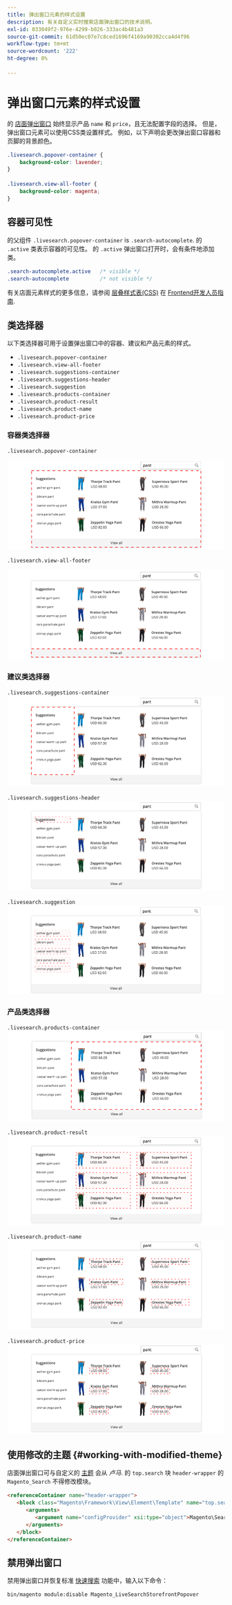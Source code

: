 ```yaml
---
title: 弹出窗口元素的样式设置
description: 有关自定义实时搜索店面弹出窗口的技术说明。
exl-id: 033049f2-976e-4299-b026-333ac4b481a3
source-git-commit: 61d50ec07e7c8ced1696f4169a90302cca4d4f96
workflow-type: tm+mt
source-wordcount: '222'
ht-degree: 0%

---
```


# 弹出窗口元素的样式设置

的 [店面弹出窗口](storefront-popover.md) 始终显示产品 `name` 和 `price`，且无法配置字段的选择。 但是，弹出窗口元素可以使用CSS类设置样式。 例如，以下声明会更改弹出窗口容器和页脚的背景颜色。

```css
.livesearch.popover-container {
    background-color: lavender;
}

.livesearch.view-all-footer {
    background-color: magenta;
}
```

## 容器可见性

的父组件 `.livesearch.popover-container` is `.search-autocomplete`.  的 `.active` 类表示容器的可见性。 的 `.active` 弹出窗口打开时，会有条件地添加类。

```css
.search-autocomplete.active   /* visible */
.search-autocomplete          /* not visible */
```

有关店面元素样式的更多信息，请参阅 [层叠样式表(CSS)](https://devdocs.magento.com/guides/v2.4/frontend-dev-guide/css-topics/css-overview.html) 在 [Frontend开发人员指南](https://devdocs.magento.com/guides/v2.4/frontend-dev-guide/bk-frontend-dev-guide.html).

## 类选择器

以下类选择器可用于设置弹出窗口中的容器、建议和产品元素的样式。

* `.livesearch.popover-container`
* `.livesearch.view-all-footer`
* `.livesearch.suggestions-container`
* `.livesearch.suggestions-header`
* `.livesearch.suggestion`
* `.livesearch.products-container`
* `.livesearch.product-result`
* `.livesearch.product-name`
* `.livesearch.product-price`

### 容器类选择器

`.livesearch.popover-container`

![弹出容器](assets/livesearch-popover-container.png)

`.livesearch.view-all-footer`

![查看所有页脚](assets/livesearch-view-all-footer.png)

### 建议类选择器

`.livesearch.suggestions-container`
![建议容器](assets/livesearch-suggestions-container.png)

`.livesearch.suggestions-header`
![建议标题](assets/livesearch-suggestions-header.png)

`.livesearch.suggestion`
![建议](assets/livesearch-suggestion.png)

### 产品类选择器

`.livesearch.products-container`
![产品容器](assets/livesearch-product-container.png)

`.livesearch.product-result`
![产品结果](assets/livesearch-product-result.png)

`.livesearch.product-name`
![产品名称](assets/livesearch-product-name.png)

`.livesearch.product-price`
![产品价格](assets/livesearch-product-price.png)

## 使用修改的主题 {#working-with-modified-theme}

店面弹出窗口可与自定义的 [主题](https://devdocs.magento.com/guides/v2.3/frontend-dev-guide/themes/theme-overview.html) 会从 *卢马*. 的 `top.search` 块 `header-wrapper` 的 `Magento_Search` 不得修改模块。

```html
<referenceContainer name="header-wrapper">
   <block class="Magento\Framework\View\Element\Template" name="top.search" as="topSearch" template="Magento_Search::form.mini.phtml">
      <arguments>
         <argument name="configProvider" xsi:type="object">Magento\Search\ViewModel\ConfigProvider</argument>
      </arguments>
   </block>
</referenceContainer>
```

## 禁用弹出窗口

禁用弹出窗口并恢复标准 [快速搜索](https://docs.magento.com/user-guide/catalog/search-quick.html) 功能中，输入以下命令：

```bash
bin/magento module:disable Magento_LiveSearchStorefrontPopover
```
